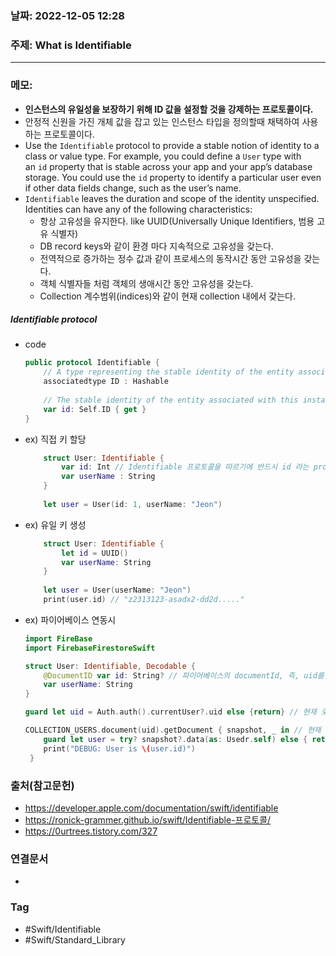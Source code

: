 ### 날짜: 2022-12-05 12:28

### 주제:  What is Identifiable
---
### 메모: 
- **인스턴스의 유일성을 보장하기 위해 ID 값을 설정할 것을 강제하는 프로토콜이다.**
- 안정적 신원을 가진 개체 값을 잡고 있는 인스턴스 타입을 정의할때 채택하여 사용하는 프로토콜이다.
- Use the `Identifiable` protocol to provide a stable notion of identity to a class or value type. For example, you could define a `User` type with an `id` property that is stable across your app and your app’s database storage. You could use the `id` property to identify a particular user even if other data fields change, such as the user’s name.
- `Identifiable` leaves the duration and scope of the identity unspecified. Identities can have any of the following characteristics:
	- 항상 고유성을 유지한다. like UUID(Universally Unique Identifiers, 범용 고유 식별자)
	- DB record keys와 같이 환경 마다 지속적으로 고유성을 갖는다.
	- 전역적으로 증가하는 정수 값과 같이 프로세스의 동작시간 동안 고유성을 갖는다.
	- 객체 식별자들 처럼 객체의 생애시간 동안 고유성을 갖는다. 
	- Collection 계수범위(indices)와 같이 현재 collection 내에서 갖는다. 
##### Identifiable protocol
- code
	~~~ swift 
	public protocol Identifiable { 
		// A type representing the stable identity of the entity associated with an instance.
		associatedtype ID : Hashable
		
		// The stable identity of the entity associated with this instance. 
		var id: Self.ID { get }
	}
	~~~
- ex) 직접 키 할당
	~~~ swift
		struct User: Identifiable { 
			var id: Int // Identifiable 프로토콜을 따르기에 반드시 id 라는 property를 가지고 있어야 한다. 
			var userName : String
		}
		
		let user = User(id: 1, userName: "Jeon")
	~~~
- ex) 유일 키 생성 
	~~~ swift 
		struct User: Identifiable { 
			let id = UUID() 
			var userName: String 
		}
		
		let user = User(userName: "Jeon")
		print(user.id) // "z2313123-asadx2-dd2d....."
	~~~
- ex) 파이어베이스 연동시
	~~~ swift
	import FireBase 
	import FirebaseFirestoreSwift
	
	struct User: Identifiable, Decodable { 
		@DocumentID var id: String? // 파이어베이스의 documentId, 즉, uid를 매핑받을 프로퍼티 
		var userName: String
	}
	
	guard let uid = Auth.auth().currentUser?.uid else {return} // 현재 로그인 유저의 id를 가져오기 
	
	COLLECTION_USERS.document(uid).getDocument { snapshot, _ in // 현재 유저 id를 가지는 필드를 가져오기
		guard let user = try? snapshot?.data(as: Usedr.self) else { return }
		print("DEBUG: User is \(user.id)")  
	 } 
	~~~
### 출처(참고문헌) 
- https://developer.apple.com/documentation/swift/identifiable
- https://ronick-grammer.github.io/swift/Identifiable-프로토콜/
- https://0urtrees.tistory.com/327
### 연결문서 
- 
### Tag
- #Swift/Identifiable
- #Swift/Standard_Library